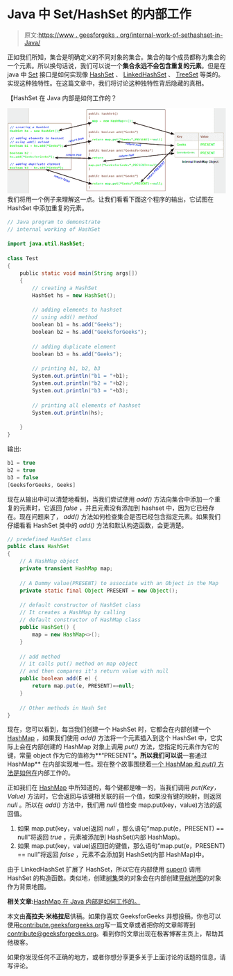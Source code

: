 # Java 中 Set/HashSet 的内部工作

> 原文:[https://www . geesforgeks . org/internal-work-of-sethashset-in-Java/](https://www.geeksforgeeks.org/internal-working-of-sethashset-in-java/)

正如我们所知，集合是明确定义的不同对象的集合。集合的每个成员都称为集合的一个元素。所以换句话说，我们可以说一个**集合永远不会包含重复的元素**。但是在 java 中 [Set](https://www.geeksforgeeks.org/set-in-java/) 接口是如何实现像 [HashSet](https://www.geeksforgeeks.org/hashset-in-java/) 、 [LinkedHashSet](https://www.geeksforgeeks.org/linkedhashset-class-in-java-with-examples/) 、 [TreeSet](https://www.geeksforgeeks.org/treeset-class-java-examples/) 等类的。实现这种独特性。在这篇文章中，我们将讨论这种独特性背后隐藏的真相。

【HashSet 在 Java 内部是如何工作的？

![How Set/HashSet works internally  in Java](img/3bc094ed7c0fede12866852dac026cbc.png)
我们将用一个例子来理解这一点。让我们看看下面这个程序的输出，它试图在 HashSet 中添加重复的元素。

```java
// Java program to demonstrate
// internal working of HashSet

import java.util.HashSet;

class Test
{    
    public static void main(String args[]) 
    {
        // creating a HashSet
        HashSet hs = new HashSet();

        // adding elements to hashset
        // using add() method
        boolean b1 = hs.add("Geeks");
        boolean b2 = hs.add("GeeksforGeeks");

        // adding duplicate element
        boolean b3 = hs.add("Geeks");

        // printing b1, b2, b3
        System.out.println("b1 = "+b1);
        System.out.println("b2 = "+b2);
        System.out.println("b3 = "+b3);

        // printing all elements of hashset
        System.out.println(hs);

    }
}
```

输出:

```java
b1 = true
b2 = true
b3 = false
[GeeksforGeeks, Geeks]

```

现在从输出中可以清楚地看到，当我们尝试使用 *add()* 方法向集合中添加一个重复的元素时，它返回 *false* ，并且元素没有添加到 hashset 中，因为它已经存在。现在问题来了， *add()* 方法如何检查集合是否已经包含指定元素。如果我们仔细看看 HashSet 类中的 *add()* 方法和默认构造函数，会更清楚。

```java
// predefined HashSet class
public class HashSet
{
    // A HashMap object 
    private transient HashMap map;

    // A Dummy value(PRESENT) to associate with an Object in the Map
    private static final Object PRESENT = new Object();

    // default constructor of HashSet class
    // It creates a HashMap by calling 
    // default constructor of HashMap class
    public HashSet() {
        map = new HashMap<>();
    }

    // add method 
    // it calls put() method on map object
    // and then compares it's return value with null
    public boolean add(E e) {
        return map.put(e, PRESENT)==null;
    }

    // Other methods in Hash Set
} 
```

现在，您可以看到，每当我们创建一个 HashSet 时，它都会在内部创建一个 [HashMap](https://www.geeksforgeeks.org/java-util-hashmap-in-java/) ，如果我们使用 *add()* 方法将一个元素插入到这个 HashSet 中，它实际上会在内部创建的 HashMap 对象上调用 *put()* 方法，您指定的元素作为它的键，常量 object 作为它的值称为**“PRESENT”**。所以我们可以说**一套通过 HashMap** 在内部实现唯一性。现在整个故事围绕着[一个 HashMap 和 *put()* 方法是如何在](https://www.geeksforgeeks.org/internal-working-of-hashmap-java/)内部工作的。

正如我们在 [HashMap](https://www.geeksforgeeks.org/java-util-hashmap-in-java/) 中所知道的，每个键都是唯一的，当我们调用 *put(Key，Value)* 方法时，它会返回与该键相关联的前一个值，如果没有键的映射，则返回 *null* 。所以在 *add()* 方法中，我们用 *null* 值检查 map.put(key，value)方法的返回值。

1.  如果 map.put(key，value)返回 *null* ，那么语句“map.put(e，PRESENT) == null”将返回 *true* ，元素被添加到 HashSet(内部 HashMap)。
2.  如果 map.put(key，value)返回旧的键值，那么语句“map.put(e，PRESENT) == null”将返回 *false* ，元素不会添加到 HashSet(内部 HashMap)中。

由于 LinkedHashSet 扩展了 HashSet，所以它在内部使用 [super()](https://www.geeksforgeeks.org/super-keyword/) 调用 HashSet 的构造函数。类似地，创建[树集](https://www.geeksforgeeks.org/treeset-class-java-examples/)类的对象会在内部创建[导航地图](https://www.geeksforgeeks.org/navigablemap-interface-in-java-with-example/)的对象作为背景地图。

**相关文章:**[HashMap 在 Java 内部是如何工作的。](https://www.geeksforgeeks.org/internal-working-of-hashmap-java/)

本文由**高拉夫·米格拉尼**供稿。如果你喜欢 GeeksforGeeks 并想投稿，你也可以使用[contribute.geeksforgeeks.org](http://www.contribute.geeksforgeeks.org)写一篇文章或者把你的文章邮寄到 contribute@geeksforgeeks.org。看到你的文章出现在极客博客主页上，帮助其他极客。

如果你发现任何不正确的地方，或者你想分享更多关于上面讨论的话题的信息，请写评论。